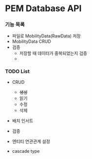 # PEM Database API

### 기능 목록
* 파일로 MobilityData(RawData) 저장
* MobilityData CRUD
* 검증
    * 저장할 때 데이터가 중복되었는지 검증
    * 
    
### TODO List
* CRUD
  * ~~생성~~
  * 읽기
  * 수정
  * 삭제
  
* 배치 인서트
* 검증
* 엔티티 연관관계 설정
* cascade type
